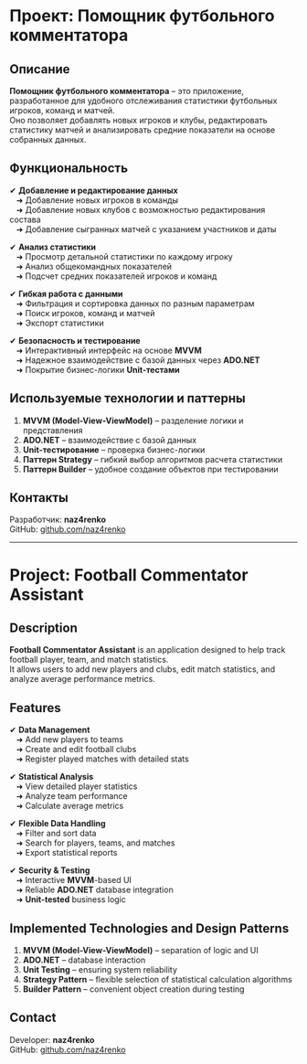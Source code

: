 # Проект: Помощник футбольного комментатора  

## Описание  
**Помощник футбольного комментатора** – это приложение, разработанное для удобного отслеживания статистики футбольных игроков, команд и матчей.  
Оно позволяет добавлять новых игроков и клубы, редактировать статистику матчей и анализировать средние показатели на основе собранных данных.  

## Функциональность  
✔ **Добавление и редактирование данных**  
&nbsp;&nbsp;&nbsp;➜ Добавление новых игроков в команды  
&nbsp;&nbsp;&nbsp;➜ Добавление новых клубов с возможностью редактирования состава  
&nbsp;&nbsp;&nbsp;➜ Добавление сыгранных матчей с указанием участников и даты  

✔ **Анализ статистики**  
&nbsp;&nbsp;&nbsp;➜ Просмотр детальной статистики по каждому игроку  
&nbsp;&nbsp;&nbsp;➜ Анализ общекомандных показателей  
&nbsp;&nbsp;&nbsp;➜ Подсчет средних показателей игроков и команд  

✔ **Гибкая работа с данными**  
&nbsp;&nbsp;&nbsp;➜ Фильтрация и сортировка данных по разным параметрам  
&nbsp;&nbsp;&nbsp;➜ Поиск игроков, команд и матчей  
&nbsp;&nbsp;&nbsp;➜ Экспорт статистики  

✔ **Безопасность и тестирование**  
&nbsp;&nbsp;&nbsp;➜ Интерактивный интерфейс на основе **MVVM**  
&nbsp;&nbsp;&nbsp;➜ Надежное взаимодействие с базой данных через **ADO.NET**  
&nbsp;&nbsp;&nbsp;➜ Покрытие бизнес-логики **Unit-тестами**  

## Используемые технологии и паттерны  
1. **MVVM (Model-View-ViewModel)** – разделение логики и представления  
2. **ADO.NET** – взаимодействие с базой данных  
3. **Unit-тестирование** – проверка бизнес-логики  
4. **Паттерн Strategy** – гибкий выбор алгоритмов расчета статистики  
5. **Паттерн Builder** – удобное создание объектов при тестировании  

## Контакты  
Разработчик: **naz4renko**  
GitHub: [github.com/naz4renko](https://github.com/naz4renko)  

---

# Project: Football Commentator Assistant  

## Description  
**Football Commentator Assistant** is an application designed to help track football player, team, and match statistics.  
It allows users to add new players and clubs, edit match statistics, and analyze average performance metrics.  

## Features  
✔ **Data Management**  
&nbsp;&nbsp;&nbsp;➜ Add new players to teams  
&nbsp;&nbsp;&nbsp;➜ Create and edit football clubs  
&nbsp;&nbsp;&nbsp;➜ Register played matches with detailed stats  

✔ **Statistical Analysis**  
&nbsp;&nbsp;&nbsp;➜ View detailed player statistics  
&nbsp;&nbsp;&nbsp;➜ Analyze team performance  
&nbsp;&nbsp;&nbsp;➜ Calculate average metrics  

✔ **Flexible Data Handling**  
&nbsp;&nbsp;&nbsp;➜ Filter and sort data  
&nbsp;&nbsp;&nbsp;➜ Search for players, teams, and matches  
&nbsp;&nbsp;&nbsp;➜ Export statistical reports  

✔ **Security & Testing**  
&nbsp;&nbsp;&nbsp;➜ Interactive **MVVM**-based UI  
&nbsp;&nbsp;&nbsp;➜ Reliable **ADO.NET** database integration  
&nbsp;&nbsp;&nbsp;➜ **Unit-tested** business logic  

## Implemented Technologies and Design Patterns  
1. **MVVM (Model-View-ViewModel)** – separation of logic and UI  
2. **ADO.NET** – database interaction  
3. **Unit Testing** – ensuring system reliability  
4. **Strategy Pattern** – flexible selection of statistical calculation algorithms  
5. **Builder Pattern** – convenient object creation during testing  

## Contact  
Developer: **naz4renko**  
GitHub: [github.com/naz4renko](https://github.com/naz4renko)  
